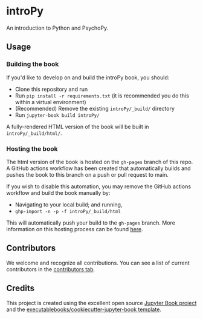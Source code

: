 # introPy

An introduction to Python and PsychoPy.

## Usage

### Building the book

If you'd like to develop on and build the introPy book, you should:

- Clone this repository and run
- Run `pip install -r requirements.txt` (it is recommended you do this within a virtual environment)
- (Recommended) Remove the existing `introPy/_build/` directory
- Run `jupyter-book build introPy/`

A fully-rendered HTML version of the book will be built in `introPy/_build/html/`.

### Hosting the book

The html version of the book is hosted on the `gh-pages` branch of this repo. A GitHub actions workflow has been created that automatically builds and pushes the book to this branch on a push or pull request to main.

If you wish to disable this automation, you may remove the GitHub actions workflow and build the book manually by:

- Navigating to your local build; and running,
- `ghp-import -n -p -f introPy/_build/html`

This will automatically push your build to the `gh-pages` branch. More information on this hosting process can be found [here](https://jupyterbook.org/publish/gh-pages.html#manually-host-your-book-with-github-pages).

## Contributors

We welcome and recognize all contributions. You can see a list of current contributors in the [contributors tab](https://github.com/lukassnoek/intropy/graphs/contributors).

## Credits

This project is created using the excellent open source [Jupyter Book project](https://jupyterbook.org/) and the [executablebooks/cookiecutter-jupyter-book template](https://github.com/executablebooks/cookiecutter-jupyter-book).
